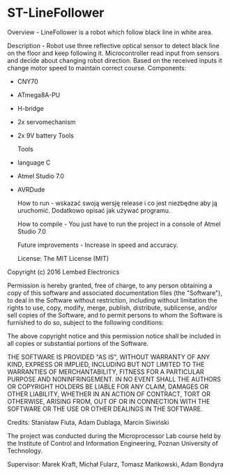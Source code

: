 ﻿# ST-LineFollower

  Overview - LineFollower is a robot which follow black line in white area.

  Description - Robot use three reflective optical sensor to detect black line on the floor and keep following it. Microcontroller read input from sensors and decide about changing robot direction. Based on the received inputs it change motor speed to maintain correct course. 
Components:
- CNY70
- ATmega8A-PU
- H-bridge
- 2x servomechanism
- 2x 9V battery
Tools


  Tools 
- language C
- Atmel Studio 7.0
- AVRDude

  How to run - wskazać swoją wersję release i co jest niezbędne aby ją uruchomić.
Dodatkowo opisać jak używać programu.

  How to compile - You just have to run the project in a console of Atmel Studio 7.0

  Future improvements - Increase in speed and accuracy.

  License:
The MIT License (MIT)

Copyright (c) 2016 Lembed Electronics

Permission is hereby granted, free of charge, to any person obtaining a copy
of this software and associated documentation files (the "Software"), to deal
in the Software without restriction, including without limitation the rights
to use, copy, modify, merge, publish, distribute, sublicense, and/or sell
copies of the Software, and to permit persons to whom the Software is
furnished to do so, subject to the following conditions:

The above copyright notice and this permission notice shall be included in all
copies or substantial portions of the Software.

THE SOFTWARE IS PROVIDED "AS IS", WITHOUT WARRANTY OF ANY KIND, EXPRESS OR
IMPLIED, INCLUDING BUT NOT LIMITED TO THE WARRANTIES OF MERCHANTABILITY,
FITNESS FOR A PARTICULAR PURPOSE AND NONINFRINGEMENT. IN NO EVENT SHALL THE
AUTHORS OR COPYRIGHT HOLDERS BE LIABLE FOR ANY CLAIM, DAMAGES OR OTHER
LIABILITY, WHETHER IN AN ACTION OF CONTRACT, TORT OR OTHERWISE, ARISING FROM,
OUT OF OR IN CONNECTION WITH THE SOFTWARE OR THE USE OR OTHER DEALINGS IN THE
SOFTWARE.

  Credits:
Stanisław Fiuta,
Adam Dublaga,
Marcin Siwiński

The project was conducted during the Microprocessor Lab course held by the
Institute of Control and Information Engineering, Poznan University of Technology.

  Supervisor: 
Marek Kraft,
Michał Fularz,
Tomasz Mańkowski,
Adam Bondyra
